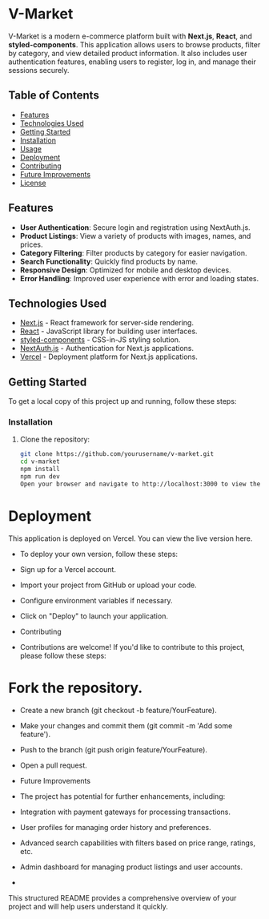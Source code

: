 # V-Market
V-Market is a modern e-commerce platform built with **Next.js**, **React**, and **styled-components**. This application allows users to browse products, filter by category, and view detailed product information. It also includes user authentication features, enabling users to register, log in, and manage their sessions securely.

## Table of Contents

- [Features](#features)
- [Technologies Used](#technologies-used)
- [Getting Started](#getting-started)
- [Installation](#installation)
- [Usage](#usage)
- [Deployment](#deployment)
- [Contributing](#contributing)
- [Future Improvements](#future-improvements)
- [License](#license)

## Features

- **User  Authentication**: Secure login and registration using NextAuth.js.
- **Product Listings**: View a variety of products with images, names, and prices.
- **Category Filtering**: Filter products by category for easier navigation.
- **Search Functionality**: Quickly find products by name.
- **Responsive Design**: Optimized for mobile and desktop devices.
- **Error Handling**: Improved user experience with error and loading states.

## Technologies Used

- [Next.js](https://nextjs.org/) - React framework for server-side rendering.
- [React](https://reactjs.org/) - JavaScript library for building user interfaces.
- [styled-components](https://styled-components.com/) - CSS-in-JS styling solution.
- [NextAuth.js](https://next-auth.js.org/) - Authentication for Next.js applications.
- [Vercel](https://vercel.com/) - Deployment platform for Next.js applications.

## Getting Started

To get a local copy of this project up and running, follow these steps:

### Installation

1. Clone the repository:

   ```bash
   git clone https://github.com/yourusername/v-market.git
   cd v-market
   npm install
   npm run dev
   Open your browser and navigate to http://localhost:3000 to view the application.

# Deployment
This application is deployed on Vercel. You can view the live version here.

- To deploy your own version, follow these steps:

- Sign up for a Vercel account.
- Import your project from GitHub or upload your code.
- Configure environment variables if necessary.
- Click on "Deploy" to launch your application.
- Contributing
- Contributions are welcome! If you'd like to contribute to this project, please follow these steps:

# Fork the repository.
- Create a new branch (git checkout -b feature/YourFeature).
- Make your changes and commit them (git commit -m 'Add some feature').
- Push to the branch (git push origin feature/YourFeature).
- Open a pull request.
- Future Improvements
- The project has potential for further enhancements, including:

- Integration with payment gateways for processing transactions.
- User profiles for managing order history and preferences.
- Advanced search capabilities with filters based on price range, ratings, etc.
- Admin dashboard for managing product listings and user accounts.
- 
This structured README provides a comprehensive overview of your project and will help users understand it quickly. 
